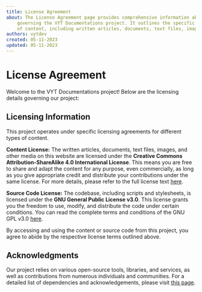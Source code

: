 ```yaml
---
title: License Agreement
about: The License Agreement page provides comprehensive information about the licensing agreements
	governing the VYT Documentations project. It outlines the specific licenses for different types
	of content, including written articles, documents, text files, images, scripts, and stylesheets.
authors: vytdev
created: 05-11-2023
updated: 05-11-2023
---
```


# License Agreement

Welcome to the VYT Documentations project! Below are the licensing details governing our project:

## Licensing Information

This project operates under specific licensing agreements for different types of content.

**Content License:**
The written articles, documents, text files, images, and other media on this website are licensed
under the **Creative Commons Attribution-ShareAlike 4.0 International License**. This means you are
free to share and adapt the content for any purpose, even commercially, as long as you give appropriate
credit and distribute your contributions under the same license. For more details, please refer to
the full license text [here](http://creativecommons.org/licenses/by-sa/4.0/).

**Source Code License:**
The codebase, including scripts and stylesheets, is licensed under the **GNU General Public License v3.0**.
This license grants you the freedom to use, modify, and distribute the code under certain conditions.
You can read the complete terms and conditions of the GNU GPL v3.0 [here](http://www.gnu.org/licenses/gpl-3.0.html).

By accessing and using the content or source code from this project, you agree to abide by the
respective license terms outlined above.

## Acknowledgments

Our project relies on various open-source tools, libraries, and services, as well as contributions
from numerous individuals and communities. For a detailed list of dependencies and acknowledgements,
please visit [this page](credits.md).
